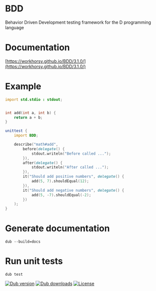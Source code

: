 # BDD
Behavior Driven Development testing framework for the D programming language

# Documentation

[https://workhorsy.github.io/BDD/3.1.0/](https://workhorsy.github.io/BDD/3.1.0/)

# Example

```d
import std.stdio : stdout;


int add(int a, int b) {
	return a + b;
}

unittest {
	import BDD;

	describe("math#add",
		before(delegate() {
			stdout.writeln("Before called ...");
		}),
		after(delegate() {
			stdout.writeln("After called ...");
		}),
		it("Should add positive numbers", delegate() {
			add(5, 7).shouldEqual(12);
		}),
		it("Should add negative numbers", delegate() {
			add(5, -7).shouldEqual(-2);
		})
	);
}
```

# Generate documentation

```
dub --build=docs
```

# Run unit tests

```
dub test
```

[![Dub version](https://img.shields.io/dub/v/bdd.svg)](https://code.dlang.org/packages/bdd)
[![Dub downloads](https://img.shields.io/dub/dt/bdd.svg)](https://code.dlang.org/packages/bdd)
[![License](https://img.shields.io/badge/license-BSL_1.0-blue.svg)](https://raw.githubusercontent.com/workhorsy/BDD/master/LICENSE)
